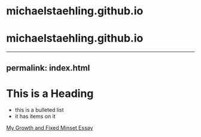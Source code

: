# michaelstaehling.github.io
# michaelstaehling.github.io


---
permalink: index.html
---

# This is a Heading

* this is a bulleted list
* it has items on it

[My Growth and Fixed Minset Essay](growth-vs-fixed-mindset.md)

